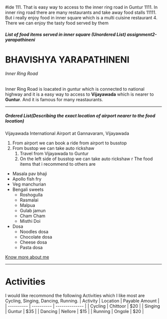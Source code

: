 #ide 
    111. That is easy way to access to the inner ring road in Guntur 
    1111. In inner ring road there are many restaurants and take away food stalls
    11111. But i really enjoy food in inner square which is a multi cuisine restaurant
4. There we can enjoy the tasty food served by them

##### List of food items served in inner square (Unordered List) assignment2-yarapathineni
# BHAVISHYA YARAPATHINENI
###### Inner Ring Road 
Inner Ring Road is loacated in guntur which is connected to national highway and it is a easy way to access to **Vijayawada** which is nearer to **Guntur**. And it is famous for many reastaurants.


***

##### Ordered List(Describing the exact location of airport nearer to the food location)
Vijayawada International Airport at Gannavaram, Vijayawada
1. From airport we can book a ride from airport to busstop
2. From bustop we can take auto rickshaw 
    1. Travel from Vijayawada to Guntur
    11. On the left side of busstop we can take auto rickshaw r
The food items that i recommend to others are
* Masala pav bhaji
* Apollo fish fry
* Veg manchurian
* Bengali sweets
    * Roshogulla
    * Rasmalai
    * Malpua
    * Gulab jamun
    * Cham Cham
    * Misthi Doi
* Dosa
    * Noodles dosa
    * Chocolate dosa
    * Cheese dosa
    * Pasta dosa

[Know more about me](https://github.com/bhavishyayarapathineni/assignment2-yarapathineni/blob/main/AboutMe.md)

---

# Activities
I would like recommond the following Activities which I like most are Cycling, Singing, Dancing, Running.
| Activity   |  Location  | Payable Amount |
| ---------- | ---------- | -------------- |
| Cycling    | Chittoor   |   $20          |
| Singing    | Guntur     |   $35          |
| Dancing    | Nellore    |   $15          |
| Running    | Ongole     |   $20          |